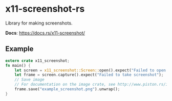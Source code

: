 # x11-screenshot-rs

Library for making screenshots.

**Docs**: https://docs.rs/x11-screenshot/

## Example
```rust
extern crate x11_screenshot;
fn main() {
    let screen = x11_screenshot::Screen::open().expect("Failed to open screen");
    let frame = screen.capture().expect("Failed to take screenshot");
    // Save image
    // For documentation on the image crate, see http://www.piston.rs/image/image/index.html
    frame.save("example_screenshot.png").unwrap();
}
```
